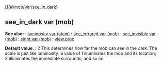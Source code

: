 []{#/mob/var/see_in_dark}
  ## see_in_dark var (mob)
  **See also:**
  :   [luminosity var (atom)](ref/atom/var/luminosity)
  :   [see_infrared var (mob)](ref/mob/var/see_infrared)
  :   [see_invisible var (mob)](ref/mob/var/see_invisible)
  :   [sight var (mob)](ref/mob/var/sight)
  :   [view proc](ref/proc/view)
  <!-- -->
  **Default value:**
  :   2
  This determines how far the mob can see in the dark. The scale is just
  like luminosity: a value of 1 illuminates the mob and its location; 2
  illuminates the immediate surrounds; and so on.